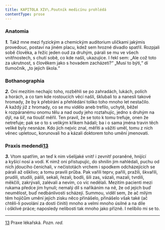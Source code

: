 ```yaml
---
title: KAPITOLA XIV\.Poutník medicínu prohlédá
contentType: prose
---
```


<section>

### Anatomia

**_1._** Takž mne mezi fyzickým a chemickým auditorium uličkami jakýmis provedouc, postaví na jiném placu, kdež sem hrozné divadlo spatřil. Rozpjali sobě člověka, a řežíc jeden oud za druhým, párali se mu ve všech vnitřnostech, s chutí sobě, co kde našli, ukazujíce. I řekl sem: „Ale což toto za ukrutnost, s člověkem jako s hovadem zacházeti?“ „Musí to býti,“ dí tlumočník, „to jejich škola.“

### Bothanographia

**_2._** Oni mezitím nechajíc toho, rozběhli se po zahradách, lukách, polích a horách, a co tam kde rostoucích věcí našli, šklubali to a nanesli takové hromady, že by k přebírání a přehlédání toliko toho mnoho let nestačilo. A každý již z hromady, co se mu vidělo aneb trefilo, uchytě, běžel k rozpáranému onomu tělu a nad oudy jeho roztahujíc, jedno s druhým na dýl, na šíř, na tloušť měřil. Ten pravil, že se toto k tomu trefuje, onen že netrefuje; pak se o to s velikým křikem hádali; ba i o sama jména travin těch veliké byly nesnáze. Kdo jich nejvíc znal, měřiti a vážiti uměl, tomu z nich věnec upletouc, korunovali ho a kázali doktorem toho umění jmenovati.

### Praxis medendi[13](./resources/undefined)

**_3._** Vtom spatřím, an teď k nim všelijaké vnitř i zevnitř poraněné, hnijící a kyšící nosí a vodí. K nimž oni přistupujíc, do shnilin jim nahlédali, puchu od nich jdoucího čenichali, v nečistotách vrchem i spodkem odcházejících se párali až ošklivo; a tomu pravili průba. Pak vařili teprv, pařili, pražili, škvařili, prudili, studili, pálili, sekali, řezali, bodli, šili zas, vázali, mazali, tvrdili, měkčili, zakrývali, zalévali a nevím, co víc nedělali. Mezitím pacienti mezi rukama předce jim hynuli; nemalý díl s naříkáním na ně, že od jejich buď neumělost, buď nedbánlivosti scházejí. Summou, viděl sem, že ač milým těm hojičům umění jejich zisku něco přinášelo, přinášelo však také (ač chtěli-li povolání za dosti činiti) mnoho a velmi mnoho úsilné a na díle i ošklivé práce; naposledy nelibosti tak mnoho jako přízně. I nelíbilo mi se to.

* * *

[13](./resources/undefined) Praxe lékařská. _Pozn. red._

</section>

